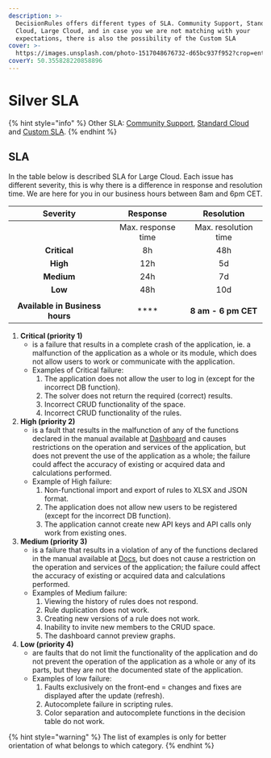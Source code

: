 ```yaml
---
description: >-
  DecisionRules offers different types of SLA. Community Support, Standard
  Cloud, Large Cloud, and in case you we are not matching with your
  expectations, there is also the possibility of the Custom SLA
cover: >-
  https://images.unsplash.com/photo-1517048676732-d65bc937f952?crop=entropy&cs=srgb&fm=jpg&ixid=MnwxOTcwMjR8MHwxfHNlYXJjaHw1fHxjb21tdW5pdHl8ZW58MHx8fHwxNjM4OTU0NDM0&ixlib=rb-1.2.1&q=85
coverY: 50.355828220858896
---
```


# Silver SLA

{% hint style="info" %}
Other SLA: [Community Support](community-support-and-standard-cloud.md), [Standard Cloud](standard-cloud.md) and [Custom SLA](custom-sla.md).
{% endhint %}

## SLA

In the table below is described SLA for Large Cloud. Each issue has different severity, this is why there is a difference in response and resolution time. We are here for you in our business hours between 8am and 6pm CET.

|             Severity            |      Response      |      Resolution      |
| :-----------------------------: | :----------------: | :------------------: |
|                                 | Max. response time | Max. resolution time |
|           **Critical**          |         8h         |          48h         |
|             **High**            |         12h        |          5d          |
|            **Medium**           |         24h        |          7d          |
|             **Low**             |         48h        |          10d         |
|                                 |                    |                      |
| **Available in Business hours** |      \*\*\*\*      |  **8 am - 6 pm CET** |

1. **Critical (priority 1)**
   * is a failure that results in a complete crash of the application, ie. a malfunction of the application as a whole or its module, which does not allow users to work or communicate with the application.
   * Examples of Critical failure:
     1. The application does not allow the user to log in (except for the incorrect DB function).
     2. The solver does not return the required (correct) results.
     3. Incorrect CRUD functionality of the space.
     4. Incorrect CRUD functionality of the rules.
2. **High (priority 2)**
   * is a fault that results in the malfunction of any of the functions declared in the manual available at [Dashboard](https://docs.decisionrules.io/doc/) and causes restrictions on the operation and services of the application, but does not prevent the use of the application as a whole; the failure could affect the accuracy of existing or acquired data and calculations performed.
   * Example of High failure:
     1. Non-functional import and export of rules to XLSX and JSON format.
     2. The application does not allow new users to be registered (except for the incorrect DB function).
     3. The application cannot create new API keys and API calls only work from existing ones.
3. **Medium (priority 3)**
   * is a failure that results in a violation of any of the functions declared in the manual available at [Docs](https://docs.decisionrules.io/docs/), but does not cause a restriction on the operation and services of the application; the failure could affect the accuracy of existing or acquired data and calculations performed.
   * Examples of Medium failure:
     1. Viewing the history of rules does not respond.
     2. Rule duplication does not work.
     3. Creating new versions of a rule does not work.
     4. Inability to invite new members to the CRUD space.
     5. The dashboard cannot preview graphs.
4. **Low (priority 4)**
   * are faults that do not limit the functionality of the application and do not prevent the operation of the application as a whole or any of its parts, but they are not the documented state of the application.
   * Examples of low failure:
     1. Faults exclusively on the front-end = changes and fixes are displayed after the update (refresh).
     2. Autocomplete failure in scripting rules.
     3. Color separation and autocomplete functions in the decision table do not work.

{% hint style="warning" %}
The list of examples is only for better orientation of what belongs to which category.
{% endhint %}
